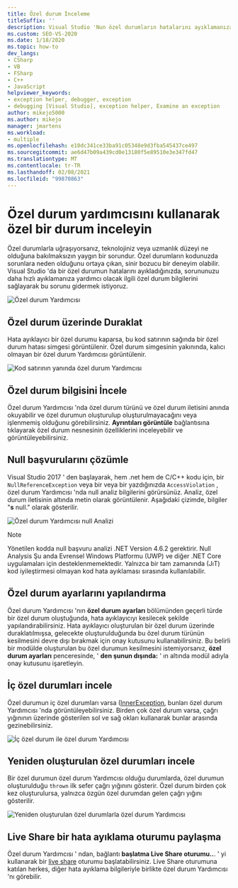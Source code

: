 ```yaml
---
title: Özel durum İnceleme
titleSuffix: ''
description: Visual Studio 'Nun özel durumların hatalarını ayıklamanıza yardımcı olmak için sağladığı bilgiler ve özel durumların kesilmesini seçmeli olarak devre dışı bırakma hakkında bilgi edinin.
ms.custom: SEO-VS-2020
ms.date: 1/18/2020
ms.topic: how-to
dev_langs:
- CSharp
- VB
- FSharp
- C++
- JavaScript
helpviewer_keywords:
- exception helper, debugger, exception
- debugging [Visual Studio], exception helper, Examine an exception
author: mikejo5000
ms.author: mikejo
manager: jmartens
ms.workload:
- multiple
ms.openlocfilehash: e10dc341ce33ba91c05348e9d3fba545437ce497
ms.sourcegitcommit: ae6d47b09a439cd0e13180f5e89510e3e347fd47
ms.translationtype: MT
ms.contentlocale: tr-TR
ms.lasthandoff: 02/08/2021
ms.locfileid: "99870863"
---
```

# <a name="inspect-an-exception-using-the-exception-helper"></a>Özel durum yardımcısını kullanarak özel bir durum inceleyin 

Özel durumlarla uğraşıyorsanız, teknolojiniz veya uzmanlık düzeyi ne olduğuna bakılmaksızın yaygın bir sorundur. Özel durumların kodunuzda sorunlara neden olduğunu ortaya çıkan, sinir bozucu bir deneyim olabilir. Visual Studio 'da bir özel durumun hatalarını ayıkladığınızda, sorununuzu daha hızlı ayıklamanıza yardımcı olacak ilgili özel durum bilgilerini sağlayarak bu sorunu gidermek istiyoruz.

![Özel durum Yardımcısı](media/debugger-exception-helper-default.png)

## <a name="pause-on-the-exception"></a>Özel durum üzerinde Duraklat
Hata ayıklayıcı bir özel durumu kaparsa, bu kod satırının sağında bir özel durum hatası simgesi görüntülenir. Özel durum simgesinin yakınında, kalıcı olmayan bir özel durum Yardımcısı görüntülenir.

![Kod satırının yanında özel durum Yardımcısı](media/debugger-exception-helper-locerror.png)

## <a name="inspect-exception-info"></a>Özel durum bilgisini İncele
Özel durum Yardımcısı 'nda özel durum türünü ve özel durum iletisini anında okuyabilir ve özel durumun oluşturulup oluşturulmayacağını veya işlenmemiş olduğunu görebilirsiniz. **Ayrıntıları görüntüle** bağlantısına tıklayarak özel durum nesnesinin özelliklerini inceleyebilir ve görüntüleyebilirsiniz.

## <a name="analyze-null-references"></a>Null başvurularını çözümle
Visual Studio 2017 ' den başlayarak, hem .net hem de C/C++ kodu için, bir `NullReferenceException` veya bir veya bir yazdığınızda `AccessViolation` , özel durum Yardımcısı 'nda null analiz bilgilerini görürsünüz. Analiz, özel durum iletisinin altında metin olarak görüntülenir. Aşağıdaki çizimde, bilgiler "**s** null." olarak gösterilir.

![Özel durum Yardımcısı null Analizi](media/debugger-exception-helper-default.png)


> [!NOTE]
> Yönetilen kodda null başvuru analizi .NET Version 4.6.2 gerektirir. Null Analysis Şu anda Evrensel Windows Platformu (UWP) ve diğer .NET Core uygulamaları için desteklenmemektedir. Yalnızca bir tam zamanında (JıT) kod iyileştirmesi olmayan kod hata ayıklaması sırasında kullanılabilir.

## <a name="configure-exception-settings"></a>Özel durum ayarlarını yapılandırma 
Özel durum Yardımcısı 'nın **özel durum ayarları** bölümünden geçerli türde bir özel durum oluştuğunda, hata ayıklayıcıyı kesilecek şekilde yapılandırabilirsiniz. Hata ayıklayıcı oluşturulan bir özel durum üzerinde duraklatılmışsa, gelecekte oluşturulduğunda bu özel durum türünün kesilmesini devre dışı bırakmak için onay kutusunu kullanabilirsiniz. Bu belirli bir modülde oluşturulan bu özel durumun kesilmesini istemiyorsanız, **özel durum ayarları** penceresinde, ' **den şunun dışında:** ' ın altında modül adıyla onay kutusunu işaretleyin. 

## <a name="inspect-inner-exceptions"></a>İç özel durumları incele 
Özel durumun iç özel durumları varsa ([InnerException](/dotnet/api/system.exception.innerexception), bunları özel durum Yardımcısı 'nda görüntüleyebilirsiniz. Birden çok özel durum varsa, çağrı yığınının üzerinde gösterilen sol ve sağ okları kullanarak bunlar arasında gezinebilirsiniz.

![İç özel durum ile özel durum Yardımcısı](media/debugger-exception-helper-innerexception.png)

## <a name="inspect-rethrown-exceptions"></a>Yeniden oluşturulan özel durumları incele
Bir özel durumun özel durum Yardımcısı olduğu durumlarda, özel durumun oluşturulduğu `thrown` ilk sefer çağrı yığınını gösterir. Özel durum birden çok kez oluşturulursa, yalnızca özgün özel durumdan gelen çağrı yığını gösterilir.

![Yeniden oluşturulan özel durumlarla özel durum Yardımcısı](media/debugger-exception-helper-innerexception.png)

## <a name="share-a-debug-session-with-live-share"></a>Live Share bir hata ayıklama oturumu paylaşma
Özel durum Yardımcısı ' ndan, bağlantı **başlatma Live Share oturumu..**. ' yi kullanarak bir [live share](/visualstudio/liveshare/) oturumu başlatabilirsiniz. Live Share oturumuna katılan herkes, diğer hata ayıklama bilgileriyle birlikte özel durum Yardımcısı 'nı görebilir.